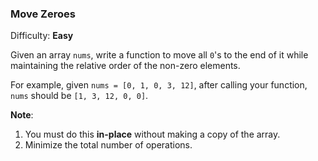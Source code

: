 ### Move Zeroes

Difficulty: **Easy**

Given an array `nums`, write a function to move all `0`'s to the end of it while maintaining the relative order of the non-zero elements.

For example, given `nums = [0, 1, 0, 3, 12]`, after calling your function, `nums` should be `[1, 3, 12, 0, 0]`.

**Note**:  

1.  You must do this **in-place** without making a copy of the array.
2.  Minimize the total number of operations.


